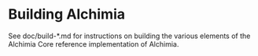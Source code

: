 Building Alchimia
================

See doc/build-*.md for instructions on building the various
elements of the Alchimia Core reference implementation of Alchimia.
